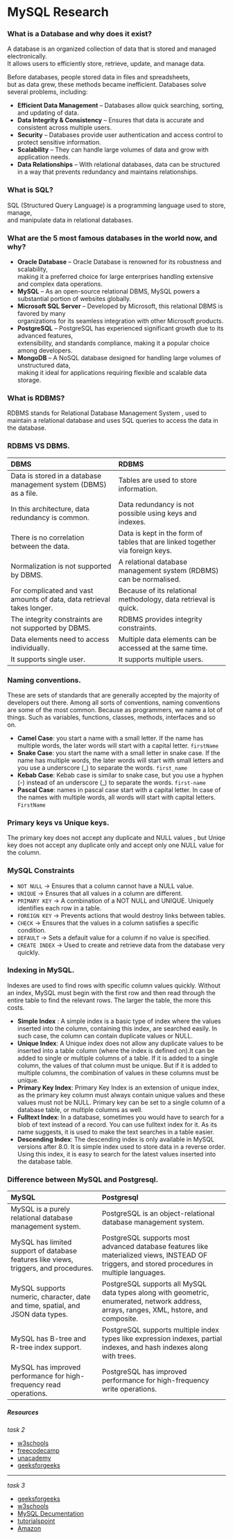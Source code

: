 # MySQL Research

### **What is a Database and why does it exist?**
 
 A database is an organized collection of data that is stored and managed electronically.  
 It allows users to efficiently store, retrieve, update, and manage data.
 
 Before databases, people stored data in files and spreadsheets,  
 but as data grew, these methods became inefficient. Databases solve several problems, including:
 
 - **Efficient Data Management** – Databases allow quick searching, sorting, and updating of data.
 - **Data Integrity & Consistency** – Ensures that data is accurate and consistent across multiple users.
 - **Security** – Databases provide user authentication and access control to protect sensitive information.
 - **Scalability** – They can handle large volumes of data and grow with application needs.
 - **Data Relationships** – With relational databases, data can be structured in a way that prevents redundancy and maintains relationships.

### **What is SQL?**
 
 SQL (Structured Query Language) is a programming language used to store, manage,  
 and manipulate data in relational databases.

### **What are the 5 most famous databases in the world now, and why?**
 
 - **Oracle Database** – Oracle Database is renowned for its robustness and scalability,  
   making it a preferred choice for large enterprises handling extensive and complex data operations.
 - **MySQL** – As an open-source relational DBMS, MySQL powers a substantial portion of websites globally.
 - **Microsoft SQL Server** – Developed by Microsoft, this relational DBMS is favored by many  
   organizations for its seamless integration with other Microsoft products.
 - **PostgreSQL** – PostgreSQL has experienced significant growth due to its advanced features,  
   extensibility, and standards compliance, making it a popular choice among developers.
 - **MongoDB** – A NoSQL database designed for handling large volumes of unstructured data,  
   making it ideal for applications requiring flexible and scalable data storage.

### What is RDBMS?
 
 RDBMS stands for Relational Database Management System , used to maintain a relational database and uses SQL queries to access the data in the database.

### RDBMS VS DBMS.
 
 | DBMS | RDBMS
 | :------- | :------- 
 | Data is stored in a database management system (DBMS) as a file. | Tables are used to store information.
 | In this architecture, data redundancy is common. | Data redundancy is not possible using keys and indexes.
 | There is no correlation between the data. | Data is kept in the form of tables that are linked together via foreign keys.
 | Normalization is not supported by DBMS. | A relational database management system (RDBMS) can be normalised.
 | For complicated and vast amounts of data, data retrieval takes longer. | Because of its relational methodology, data retrieval is quick.
 | The integrity constraints are not supported by DBMS. | RDBMS provides integrity constraints.
 | Data elements need to access individually. | Multiple data elements can be accessed at the same time.
 | It supports single user. | It supports multiple users.

### Naming conventions.
 
 These are sets of standards that are generally accepted by the majority of developers out there.
 Among all sorts of conventions, naming conventions are some of the most common. Because as programmers, we name a lot of things. Such as variables, functions, classes, methods, interfaces and so on.

 - **Camel Case**:  you start a name with a small letter. If the name has multiple words, the later words will start with a capital letter. <code>firstName</code>
 - **Snake Case**: you start the name with a small letter in snake case. If the name has multiple words, the later words will start with small letters and you use a underscore (_) to separate the words. <code>first_name</code>
 - **Kebab Case**: Kebab case is similar to snake case, but you use a hyphen (-) instead of an underscore (_) to separate the words. <code>first-name</code>
 - **Pascal Case**: names in pascal case start with a capital letter. In case of the names with multiple words, all words will start with capital letters. <code>FirstName</code> 

### Primary keys vs Unique keys.
  The primary key does not accept any duplicate and NULL values , but Uniqe key does not accept any duplicate only and accept only one NULL value for the column.

### MySQL Constraints
 - <code>NOT NULL</code> -> Ensures that a column cannot have a NULL value.
 - <code>UNIQUE</code> -> Ensures that all values in a column are different.
 - <code>PRIMARY KEY</code> -> A combination of a NOT NULL and UNIQUE. Uniquely identifies each row in a table.
 - <code>FOREIGN KEY</code> -> Prevents actions that would destroy links between tables.
 - <code>CHECK</code> -> Ensures that the values in a column satisfies a specific condition.
 - <code>DEFAULT</code> -> Sets a default value for a column if no value is specified.
 - <code>CREATE INDEX</code> -> Used to create and retrieve data from the database very quickly.

### Indexing in MySQL.
  Indexes are used to find rows with specific column values quickly. Without an index, MySQL must begin with the first row and then read through the entire table to find the relevant rows. The larger the table, the more this costs.
  - **Simple Index** : A simple index is a basic type of index where the values inserted into the column, containing this index, are searched easily. In such case, the column can contain duplicate values or NULL.
  - **Unique Index**: A Unique index does not allow any duplicate values to be inserted into a table column (where the index is defined on).It can be added to single or multiple columns of a table. If it is added to a single column, the values of that column must be unique. But if it is added to multiple columns, the combination of values in these columns must be unique.
  - **Primary Key Index**: Primary Key Index is an extension of unique index, as the primary key column must always contain unique values and these values must not be NULL. Primary key can be set to a single column of a database table, or multiple columns as well.
  - **Fulltext Index**: In a database, sometimes you would have to search for a blob of text instead of a record. You can use fulltext index for it. As its name suggests, it is used to make the text searches in a table easier.
  - **Descending Index**: The descending index is only available in MySQL versions after 8.0. It is simple index used to store data in a reverse order. Using this index, it is easy to search for the latest values inserted into the database table.

### Difference between MySQL and Postgresql.
| MySQL | Postgresql
| :------- | :-------
| MySQL is a purely relational database management system.| 	PostgreSQL is an object-relational database management system. 
| MySQL has limited support of database features like views, triggers, and procedures. |PostgreSQL supports most advanced database features like materialized views, INSTEAD OF triggers, and stored procedures in multiple languages.
| MySQL supports numeric, character, date and time, spatial, and JSON data types. | PostgreSQL supports all MySQL data types along with geometric, enumerated, network address, arrays, ranges, XML, hstore, and composite.
| MySQL has B-tree and R-tree index support. | PostgreSQL supports multiple index types like expression indexes, partial indexes, and hash indexes along with trees.
| MySQL has improved performance for high-frequency read operations. | PostgreSQL has improved performance for high-frequency write operations.

 

 ##### Resources
  *task 2*
 - [w3schools](https://www.w3schools.com/mysql/mysql_rdbms.asp)
 - [freecodecamp](https://www.freecodecamp.org/news/programming-naming-conventions-explained/)
 - [unacademy](https://unacademy.com/content/cbse-class-11/difference-between/dbms-and-rdbms/#:~:text=the%20database%20structure.-,Answer%3A%20The%20main%20differences%20are%3A,it%20is%20supported%20by%20RDBMS)
 - [geeksforgeeks](https://www.geeksforgeeks.org/difference-between-rdbms-and-dbms/)

 ---
   *task 3*
 - [geeksforgeeks](https://www.geeksforgeeks.org/difference-between-primary-key-and-unique-key/)
 - [w3schools](https://www.w3schools.com/mysql/mysql_constraints.asp)
 - [MySQL Decumentation](https://dev.mysql.com/doc/refman/8.4/en/mysql-indexes.html#:~:text=Indexes%20are%20used%20to%20find,table%2C%20the%20more%20this%20costs.)
 - [tutorialspoint](https://www.tutorialspoint.com/mysql/mysql-indexes.htm)
 - [Amazon](https://aws.amazon.com/compare/the-difference-between-mysql-vs-postgresql/#:~:text=Summary%20of%20differences%3A%20PostgreSQL%20vs%20MySQL,-Category&text=MySQL%20is%20a%20purely%20relational%20database%20management%20system.,object%2Drelational%20database%20management%20system.&text=MySQL%20has%20limited%20support%20of,views%2C%20triggers%2C%20and%20procedures.)









